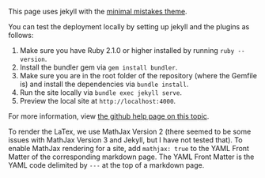 This page uses jekyll with the [minimal mistakes theme](https://github.com/mmistakes/minimal-mistakes).

You can test the deployment locally by setting up jekyll and the plugins as follows:

1. Make sure you have Ruby 2.1.0 or higher installed by running `ruby --version`.
2. Install the bundler gem via `gem install bundler`.
3. Make sure you are in the root folder of the repository (where the Gemfile is) and install the dependencies via `bundle install`.
4. Run the site locally via `bundle exec jekyll serve`.
5. Preview the local site at `http://localhost:4000`.

For more information, view [the github help page on this topic](https://help.github.com/en/github/working-with-github-pages/testing-your-github-pages-site-locally-with-jekyll).

To render the LaTex, we use MathJax Version 2 (there seemed to be some issues with MathJax Version 3 and Jekyll, but I have not tested that).
To enable MathJax rendering for a site, add `mathjax: true` to the YAML Front Matter of the corresponding markdown page.
The YAML Front Matter is the YAML code delimited by `---` at the top of a markdown page.
